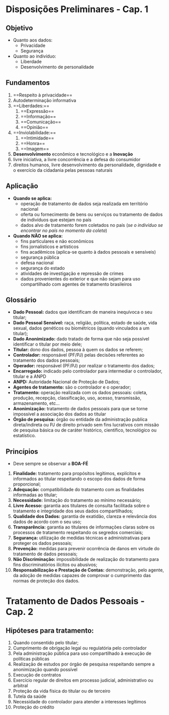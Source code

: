 # Disposições Preliminares - Cap. 1
## Objetivo
- Quanto aos dados:
	- Privacidade
	- Segurança
- Quanto ao indivíduo:
	- Liberdade
	- Desenvolvimento de personalidade

## Fundamentos
1. ==Respeito à privacidade==
2. Autodeterminação informativa
3. ==Liberdades:==
	1. ==Expressão==
	2. ==Informação==
	3. ==Comunicação==
	4. ==Opinião==
4. ==Inviolabilidade:==
	1. ==Intimidade==
	2. ==Honra==
	3. ==Imagem==
5. **Desenvolvimento** econômico e tecnológico e a **Inovação**
6. livre iniciativa, a livre concorrência e a defesa do consumidor
7. direitos humanos, livre desenvolvimento da personalidade, dignidade e o exercício da cidadania pelas pessoas naturais
## Aplicação
- **Quando se aplica:**
	- operação de tratamento de dados seja realizada em território nacional
	- oferta ou fornecimento de bens ou serviços ou tratamento de dados de indivíduos que estejam no país
	- dados alvo de tratamento forem coletados no país (*se o indivíduo se encontrar no país no momento da coleta*)
- **Quando NÃO se aplica:**
	- fins particulares e não econômicos
	- fins jornalísticos e artísticos
	- fins acadêmicos (aplica-se quanto à dados pessoais e sensíveis)
	- segurança pública
	- defesa nacional
	- segurança do estado
	- atividades de investigação e repressão de crimes
	- dados provenientes do exterior e que não sejam para uso compartilhado com agentes de tratamento brasileiros
## Glossário
- **Dado Pessoal:** dados que identificam de maneira inequívoca o seu titular;
- **Dado Pessoal Sensível:** raça, religião, política, estado de saúde, vida sexual, dados genéticos ou biométricos (quando vinculados a um titular);
- **Dado Anonimizado:** dado tratado de forma que não seja possível identificar o titular por meio dele;
- **Titular:** dono dos dados, pessoa à quem os dados se referem;
- **Controlador:** responsável (PF/PJ) pelas decisões referentes ao tratamento dos dados pessoais;
- **Operador:** responsável (PF/PJ) por realizar o tratamento dos dados;
- **Encarregado:** indicado pelo controlador para intermediar o controlador, titular e a ANPD
- **ANPD:** Autoridade Nacional de Proteção de Dados;
- **Agentes de tratamento:** são o controlador e o operador;
- **Tratamento:** operação realizada com os dados pessoais: coleta, produção, recepção, classificação, uso, acesso, transmissão, armazenamento, etc...
- **Anonimização:** tratamento de dados pessoais para que se torne impossível a associação dos dados ao titular
- **Órgão de pesquisa:** órgão ou entidade da administração publica direta/indireta ou PJ de direito privado sem fins lucrativos com missão de pesquisa básica ou de caráter histórico, científico, tecnológico ou estatístico.

## Princípios
- Deve sempre se observar a **BOA-FÉ**

1. **Finalidade:** tratamento para propósitos legítimos, explícitos e informados ao titular respeitando o escopo dos dados de forma proporcional;
2. **Adequação:** compatibilidade do tratamento com as finalidades informadas ao titular;
3. **Necessidade:** limitação do tratamento ao mínimo necessário;
4. **Livre Acesso:** garantia aos titulares de consulta facilitada sobre o tratamento e integridade dos seus dados compartilhados;
5. **Qualidade dos Dados:** garantia de exatidão, clareza e relevância dos dados de acordo com o seu uso;
6. **Transparência:** garantia ao titulares de informações claras sobre os processos de tratamento respeitando os segredos comerciais;
7. **Segurança:** utilização de medidas técnicas e administrativas para proteger os dados pessoais;
8. **Prevenção:** medidas para prevenir ocorrência de danos em virtude do tratamento de dados pessoais;
9. **Não Discriminação:** impossibilidade de realização do tratamento para fins discriminatórios ilícitos ou abusivos;
10. **Responsabilização e Prestação de Contas:** demonstração, pelo agente, da adoção de medidas capazes de comprovar o cumprimento das normas de proteção dos dados.


# Tratamento de Dados Pessoais - Cap. 2
## Hipóteses para tratamento:
1. Quando consentido pelo titular;
2. Cumprimento de obrigação legal ou regulatória pelo controlador
3. Pela administração pública para uso compartilhado à execução de políticas públicas
4. Realização de estudos por órgão de pesquisa respeitando sempre a anonimização quando possível
5. Execução de contratos
6. Exercício regular de direitos em processo judicial, administrativo ou arbitral
7. Proteção da vida física do titular ou de terceiro
8. Tutela da saúde
9. Necessidade do controlador para atender a interesses legítimos
10. Proteção do crédito
